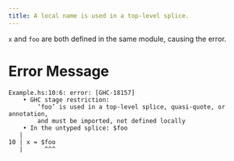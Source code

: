 ```yaml
---
title: A local name is used in a top-level splice.
---
```


`x` and `foo` are both defined in the same module, causing the error.

# Error Message
```
Example.hs:10:6: error: [GHC-18157]
    • GHC stage restriction:
        ‘foo’ is used in a top-level splice, quasi-quote, or annotation,
        and must be imported, not defined locally
    • In the untyped splice: $foo
   |
10 | x = $foo
   |      ^^^
```
